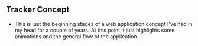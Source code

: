 
## Tracker Concept
* This is just the beginning stages of a web application concept I've had in my head for a couple of years.  At this point it just highlights some animations and the general flow of the application.
